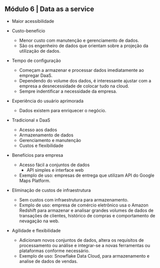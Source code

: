 ## Módulo 6 | Data as a service

- Maior acessibilidade

- Custo-benefício
    - Menor custo com manutenção e gerenciamento de dados.
    - São os engenheiro de dados que orientam sobre a projeção da utilização de dados.

- Tempo de configuração
    - Começam a armazenar e processar dados imediatamente ao empregar DaaS.
    - Dependendo do volume dos dados, é interessante ajustar com a empresa a desnecessidade de colocar tudo na cloud.
    - Sempre indentificar a necessidade da empresa.

- Experiência do usuário aprimorada
    - Dados existem para enriquecer o negócio.

- Tradicional x DaaS
    - Acesso aos dados
    - Armazenamento de dados
    - Gerenciamento e manutenção
    - Custos e flexibilidade

- Benefícios para empresa
    - Acesso fácil a conjuntos de dados
        - API simples e interface web
    - Exemplo de uso: empresas de entrega que utilizam API do Google Maps Platform.

- Eliminação de custos de infraestrutura
    - Sem custos com infraestrutura para armazenamento.
    - Exmplo de uso: empresa de comércio eletrônico usa o Amazon Redshift para armazenar e analisar grandes volumes de dados de transações de clientes, histórico de compras e comportamento de nevagação na web.

- Agilidade e flexibilidade
    - Adicionam novos conjuntos de dados, altera os requisitos de processamento ou análise e integrar-se a novas ferramentas ou plataformas conforme necessário.
    - Exemplo de uso: Snowflake Data Cloud, para armazenamento e analise de dados de vendas.

